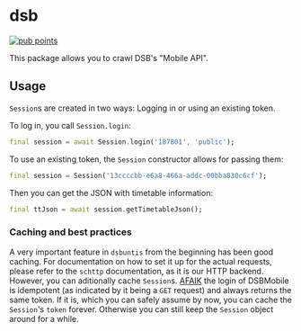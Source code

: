 # dsb

[![pub points](https://badges.bar/dsb/pub%20points)](https://pub.dev/packages/dsb/score)

This package allows you to crawl DSB's "Mobile API". 

## Usage

`Session`s are created in two ways: Logging in or using an existing token.

To log in, you call `Session.login`:

```dart
final session = await Session.login('187801', 'public');
```

To use an existing token, the `Session` constructor allows for passing them:

```dart
final session = Session('13ccccbb-e6a8-466a-addc-00bba830c6cf');
```

Then you can get the JSON with timetable information:

```dart
final ttJson = await session.getTimetableJson();
```

### Caching and best practices

<!-- TODO: rephrase -->

A very important feature in `dsbuntis` from the beginning has been good caching. For documentation on
how to set it up for the actual requests, please refer to the `schttp` documentation, as it is our
HTTP backend. However, you can aditionally cache `Session`s.
[AFAIK](https://twitter.com/pixelcmtd/status/1464213128682610706) the login of DSBMobile is idempotent
(as indicated by it being a `GET` request) and always returns the same token. If it is, which you can
safely assume by now, you can cache the `Session`'s `token` forever. Otherwise you can still keep the
`Session` object around for a while.
